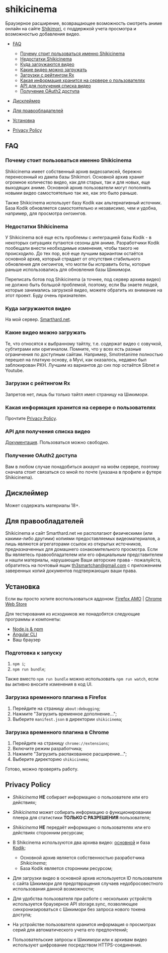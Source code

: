 # shikicinema

Браузерное расширение, возвращающее возможность смотреть аниме онлайн на сайте [Shikimori](https://shikimori.one), с поддержкой учета просмотра и возможностью добавления видео.

-   [FAQ](https://github.com/Smarthard/shikicinema#faq)
    -   [Почему стоит пользоваться именно Shikicinema](https://github.com/Smarthard/shikicinema#%D0%BF%D0%BE%D1%87%D0%B5%D0%BC%D1%83-%D1%81%D1%82%D0%BE%D0%B8%D1%82-%D0%BF%D0%BE%D0%BB%D1%8C%D0%B7%D0%BE%D0%B2%D0%B0%D1%82%D1%8C%D1%81%D1%8F-%D0%B8%D0%BC%D0%B5%D0%BD%D0%BD%D0%BE-shikicinema)
    -   [Недостатки Shikicinema](https://github.com/Smarthard/shikicinema#%D0%BD%D0%B5%D0%B4%D0%BE%D1%81%D1%82%D0%B0%D1%82%D0%BA%D0%B8-shikicinema)
    -   [Куда загружаются видео](https://github.com/Smarthard/shikicinema#%D0%BA%D1%83%D0%B4%D0%B0-%D0%B7%D0%B0%D0%B3%D1%80%D1%83%D0%B6%D0%B0%D1%8E%D1%82%D1%81%D1%8F-%D0%B2%D0%B8%D0%B4%D0%B5%D0%BE)
    -   [Какие видео можно загружать](https://github.com/Smarthard/shikicinema#%D0%BA%D0%B0%D0%BA%D0%B8%D0%B5-%D0%B2%D0%B8%D0%B4%D0%B5%D0%BE-%D0%BC%D0%BE%D0%B6%D0%BD%D0%BE-%D0%B7%D0%B0%D0%B3%D1%80%D1%83%D0%B6%D0%B0%D1%82%D1%8C)
    -   [Загрузки с рейтингом Rx](https://github.com/Smarthard/shikicinema#%D0%B7%D0%B0%D0%B3%D1%80%D1%83%D0%B7%D0%BA%D0%B8-%D1%81-%D1%80%D0%B5%D0%B9%D1%82%D0%B8%D0%BD%D0%B3%D0%BE%D0%BC-rx)
    -   [Какая информация хранится на сервере о пользователях](https://github.com/Smarthard/shikicinema#%D0%BA%D0%B0%D0%BA%D0%B0%D1%8F-%D0%B8%D0%BD%D1%84%D0%BE%D1%80%D0%BC%D0%B0%D1%86%D0%B8%D1%8F-%D1%85%D1%80%D0%B0%D0%BD%D0%B8%D1%82%D1%81%D1%8F-%D0%BD%D0%B0-%D1%81%D0%B5%D1%80%D0%B2%D0%B5%D1%80%D0%B5-%D0%BE-%D0%BF%D0%BE%D0%BB%D1%8C%D0%B7%D0%BE%D0%B2%D0%B0%D1%82%D0%B5%D0%BB%D1%8F%D1%85)
    -   [API для получения списка видео](https://github.com/Smarthard/shikicinema#api-%D0%B4%D0%BB%D1%8F-%D0%BF%D0%BE%D0%BB%D1%83%D1%87%D0%B5%D0%BD%D0%B8%D1%8F-%D1%81%D0%BF%D0%B8%D1%81%D0%BA%D0%B0-%D0%B2%D0%B8%D0%B4%D0%B5%D0%BE)
    -   [Получение OAuth2 доступа](https://github.com/Smarthard/shikicinema#%D0%BF%D0%BE%D0%BB%D1%83%D1%87%D0%B5%D0%BD%D0%B8%D0%B5-oauth2-%D0%B4%D0%BE%D1%81%D1%82%D1%83%D0%BF%D0%B0)

-   [Дисклеймер](https://github.com/Smarthard/shikicinema#%D0%B4%D0%B8%D1%81%D0%BA%D0%BB%D0%B5%D0%B9%D0%BC%D0%B5%D1%80)

-   [Для правообладателей](https://github.com/Smarthard/shikicinema#%D0%B4%D0%BB%D1%8F-%D0%BF%D1%80%D0%B0%D0%B2%D0%BE%D0%BE%D0%B1%D0%BB%D0%B0%D0%B4%D0%B0%D1%82%D0%B5%D0%BB%D0%B5%D0%B9)

-   [Установка](https://github.com/Smarthard/shikicinema#%D1%83%D1%81%D1%82%D0%B0%D0%BD%D0%BE%D0%B2%D0%BA%D0%B0)

-   [Privacy Policy](https://github.com/Smarthard/shikicinema#privacy-policy)

## FAQ

### Почему стоит пользоваться именно Shikicinema

Shikicinema имеет собственный архив видеозаписей, бережно перенесенный из дампа базы Shikimori. Основной архив хранит огромное количество видео, как для старых, так и для новых, еще выходящих аниме. Основной архив пользователи могут пополнять новыми видео самостоятельно так же, как это было раньше.

Также Shikicinema использует базу Kodik как альтернативный источник. База Kodik обновляется самостоятельно и независимо, чем и удобна, например, для просмотра онгоингов.

### Недостатки Shikicinema

У Shikicinema всё еще есть проблемы с интеграцией базы Kodik - в некоторых ситуациях путаются сезоны для аниме. Разработчики Kodik пообещали внести необходимые изменения, чтобы такого не происходило. До тех пор, всё еще лучшим вариантом остаётся основной архив, который страдает от отсутствия стабильного обновления для онгоингов, что могли бы исправить боты, которые раньше использовались для обновления базы Шикимори.

Переписать ботов под Shikicinema (а точнее, под сервер архива видео) не должно быть большой проблемой, поэтому, если Вы знаете людей, которые занимались загрузкой видео, можете обратить их внимание на этот проект. Буду очень признателен.

### Куда загружаются видео

На мой сервер. [Smarthard.net](https://smarthard.net).

### Какие видео можно загружать

Те, что относятся к выбранному тайтлу, т.е. содержат видео с озвучкой, субтитрами или оригиналом. Помните, что у всех есть разные ограничения по доступным сайтам. Например, Smotretanime полностью перешел на платную основу, а Myvi, как оказалось, недавно был заблокирован РКН. Лучшим из вариантов до сих пор остаётся Sibnet и Youtube.

### Загрузки с рейтингом Rx

Запретов нет, лишь бы только тайтл имел страницу на Шикимори.

### Какая информация хранится на сервере о пользователях

Прочтите [Privacy Policy](https://github.com/Smarthard/shikicinema#privacy-policy).

### API для получения списка видео

[Документация](https://smarthard.net/docs/swagger/#/Shikivideos). Пользоваться можно свободно.

### Получение OAuth2 доступа

Вам в любом случае понадобиться аккаунт на моём сервере, поэтому сначала стоит связаться со мной по почте (указана в профиле и футере Shikicinema).

## Дисклеймер

Может содержать материалы 18+.

## Для правообладателей

Shikicinema и сайт Smarthard.net не располагают физическими (или какими-либо другими) копиями предоставляемых видеоматериалов, а лишь являются агрегаторами ссылок из открытых источников, предназначенных для домашнего ознакомительного просмотра. Если Вы являетесь правообладателем или его официальным представителем и нашли материалы, нарушающие Ваши авторские права - пожалуйста, обратитесь на почтовый ящик th3smartchan@gmail.com с приложением заверенных копий документов подтвержающих ваши права.

## Установка

Если вы просто хотите воспользоваться аддоном:
[Firefox AMO](https://addons.mozilla.org/en-US/firefox/addon/shikicinema/) | [Chrome Web Store](https://chrome.google.com/webstore/detail/shikicinema/hmbjohbggdnlpmokjbholpgegcdbehjp)

Для тестирования из исходников же понадобятся следующие программы и компонеты:

-   [Node.js & npm](https://nodejs.org/)
-   [Angular CLI](https://www.npmjs.com/package/@angular/cli)
-   Ваш браузер
 
### Подготовка к запуску

1.  `npm i`;
2.  `npm run bundle`;

Также вместо `npm run bundle` можно использовать `npm run watch`, если вы активно вносите изменения в код UI.

### Загрузка временного плагина в Firefox

1.  Перейдите на страницу `about:debugging`;
2.  Нажмите "Загрузить временное дополнение...";
3.  Выберите `manifest.json` в директории `shikicinema`;

### Загрузка временного плагина в Chrome

1.  Перейдите на страницу `chrome://extensions`;
2.  Включите режим разработчика;
3.  Нажмите "Загрузить распакованное расширение...";
4.  Выберите директорию `shikicinema`;

Готово, можно проверять работу.

## Privacy Policy

-   *Shikicinema* __НЕ__ собирает информацию о пользователе или его действиях;

-   *Shikicinema* может собирать информацию о функционировании плеера для статистики __ТОЛЬКО С РАЗРЕШЕНИЯ__ пользователя;

-   *Shikicinema* __НЕ__ передаёт информацию о пользователях или его действиях сторонним ресурсам;

-   В Shikcinema используются два архива видео: [основной](https://smarthard.net) и база [Kodik](https://kodik.biz);
    -   Основной архив является собственностью разработчика *Shikicinema*;
    -   База Kodik является сторонним ресурсом;

-   Для загрузки видео в основной архив используется ID пользователя с сайта Шикимори для предотвращения случаев недобросовестного использования данной возможности;

-   Для удобства пользователя при работе с нескольких устройств используетcя браузерное API storage.sync, позволяющее синхронизироваться с Шикимори без запроса нового токена доступа;

-   На устройстве пользователя хранится информация о просмотрах серий для автоматического учета его предпочтений;

-   Пользовательские запросы к Шикимори или к архивам видео используют шифрование посредством HTTPS-соединения.
